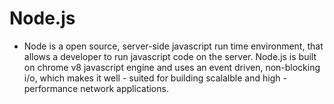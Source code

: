 # Node.js
- Node is a open source, server-side javascript run time environment, that allows a developer to run javascript code on the server. Node.js is built on chrome v8 javascript engine and uses an event driven, non-blocking i/o, which makes it well - suited  for building scalalble and high -performance network applications. 